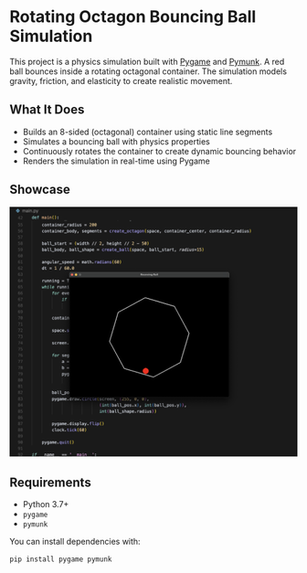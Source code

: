 # Rotating Octagon Bouncing Ball Simulation

This project is a physics simulation built with [Pygame](https://www.pygame.org/) and [Pymunk](http://www.pymunk.org/). A red ball bounces inside a rotating octagonal container. The simulation models gravity, friction, and elasticity to create realistic movement.

## What It Does

- Builds an 8-sided (octagonal) container using static line segments
- Simulates a bouncing ball with physics properties
- Continuously rotates the container to create dynamic bouncing behavior
- Renders the simulation in real-time using Pygame

## Showcase

![Showcase Screenshot](display.png)

## Requirements

- Python 3.7+
- `pygame`
- `pymunk`

You can install dependencies with:

```bash
pip install pygame pymunk